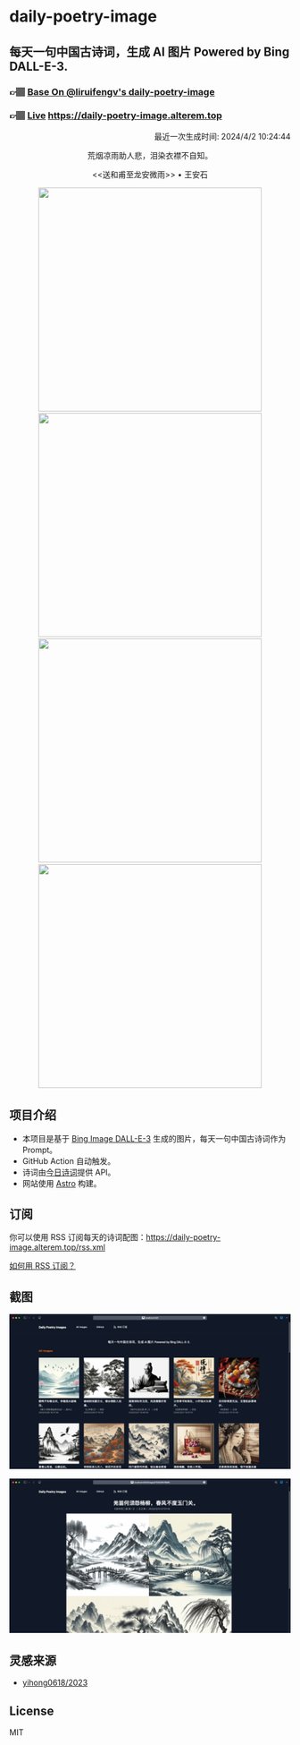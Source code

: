
# daily-poetry-image

## 每天一句中国古诗词，生成 AI 图片 Powered by Bing DALL-E-3.

### 👉🏽 [Base On @liruifengv's daily-poetry-image](https://github.com/liruifengv/daily-poetry-image)

### 👉🏽 [Live](https://daily-poetry-image.alterem.top/) https://daily-poetry-image.alterem.top

<p align="right">
  最近一次生成时间: 2024/4/2 10:24:44
</p>
<p align="center">
荒烟凉雨助人悲，泪染衣襟不自知。
</p>
<p align="center">
<<送和甫至龙安微雨>> • 王安石
</p>
<p align="center">
<img src="https://tse2.mm.bing.net/th/id/OIG4.DGkFdjuwRURdhG.NhUz1" height="400" width="400" />
<img src="https://tse1.mm.bing.net/th/id/OIG4.VZoEbuTlp4xLhV0kq6c9" height="400" width="400" />
<img src="https://tse1.mm.bing.net/th/id/OIG4.z2aDqi.F0G3K_dS312Ol" height="400" width="400" />
<img src="https://tse4.mm.bing.net/th/id/OIG4.ZJ5EzJ9E8xSZC5qYUKPq" height="400" width="400" />
</p>

## 项目介绍

-   本项目是基于 [Bing Image DALL-E-3](https://www.bing.com/images/create) 生成的图片，每天一句中国古诗词作为 Prompt。
-   GitHub Action 自动触发。
-   诗词由[今日诗词](https://www.jinrishici.com/)提供 API。
-   网站使用 [Astro](https://astro.build) 构建。

## 订阅

你可以使用 RSS 订阅每天的诗词配图：https://daily-poetry-image.alterem.top/rss.xml

[如何用 RSS 订阅？](https://zhuanlan.zhihu.com/p/55026716)

## 截图

![图片列表](./screenshots/Snipaste_2023-12-28_21-00-26.png)

![图片详情](./screenshots/Snipaste_2023-12-28_21-00-53.png)

## 灵感来源

-   [yihong0618/2023](https://github.com/yihong0618/2023)

## License

MIT
